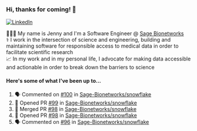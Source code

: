 ### Hi, thanks for coming! 👋
[![LinkedIn](https://img.shields.io/badge/-Jenny_V._Medina-0A66C2?style=flat-square?&logo=LinkedIn&logoColor=white)](https://www.linkedin.com/in/jenny-v-medina-a53a0332/)

👩🏻‍💻 My name is Jenny and I'm a Software Engineer @ [Sage Bionetworks](https://sagebionetworks.org/)\
⚕️ I work in the intersection of science and engineering, building and maintaining software for responsible access to medical data in order to facilitate scientific research\
📈 In my work and in my personal life, I advocate for making data accessible and actionable in order to break down the barriers to science

#### Here's some of what I've been up to...

<!--START_SECTION:activity-->
1. 🗣 Commented on [#100](https://github.com/Sage-Bionetworks/snowflake/pull/100#issuecomment-2581919485) in [Sage-Bionetworks/snowflake](https://github.com/Sage-Bionetworks/snowflake)
2. 💪 Opened PR [#99](https://github.com/Sage-Bionetworks/snowflake/pull/99) in [Sage-Bionetworks/snowflake](https://github.com/Sage-Bionetworks/snowflake)
3. 🎉 Merged PR [#98](https://github.com/Sage-Bionetworks/snowflake/pull/98) in [Sage-Bionetworks/snowflake](https://github.com/Sage-Bionetworks/snowflake)
4. 💪 Opened PR [#98](https://github.com/Sage-Bionetworks/snowflake/pull/98) in [Sage-Bionetworks/snowflake](https://github.com/Sage-Bionetworks/snowflake)
5. 🗣 Commented on [#96](https://github.com/Sage-Bionetworks/snowflake/pull/96#issuecomment-2557830132) in [Sage-Bionetworks/snowflake](https://github.com/Sage-Bionetworks/snowflake)
<!--END_SECTION:activity-->
